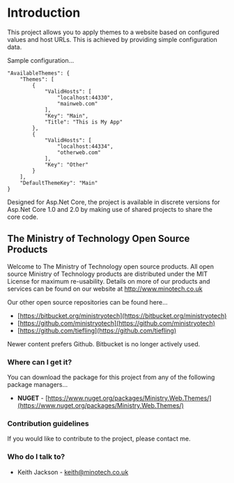# Introduction
This project allows you to apply themes to a website based on configured values and host URLs. This is achieved by providing simple configuration data.

Sample configuration...

    "AvailableThemes": {
        "Themes": [
            {
                "ValidHosts": [
                    "localhost:44330",
                    "mainweb.com"
                ],
                "Key": "Main",
                "Title": "This is My App"
            },
            {
                "ValidHosts": [
                    "localhost:44334",
                    "otherweb.com"
                ],
                "Key": "Other"
            }
        ],
        "DefaultThemeKey": "Main"
    }
    
Designed for Asp.Net Core, the project is available in discrete versions for Asp.Net Core 1.0 and 2.0 by making use of shared projects to share the core code.

## The Ministry of Technology Open Source Products
Welcome to The Ministry of Technology open source products. All open source Ministry of Technology products are distributed under the MIT License for maximum re-usability. Details on more of our products and services can be found on our website at http://www.minotech.co.uk

Our other open source repositories can be found here...

* [https://bitbucket.org/ministryotech](https://bitbucket.org/ministryotech)
* [https://github.com/ministryotech](https://github.com/ministryotech)
* [https://github.com/tiefling](https://github.com/tiefling)

Newer content prefers Github. Bitbucket is no longer actively used.

### Where can I get it?
You can download the package for this project from any of the following package managers...

- **NUGET** - [https://www.nuget.org/packages/Ministry.Web.Themes/](https://www.nuget.org/packages/Ministry.Web.Themes/)

### Contribution guidelines
If you would like to contribute to the project, please contact me.

### Who do I talk to?
* Keith Jackson - keith@minotech.co.uk
